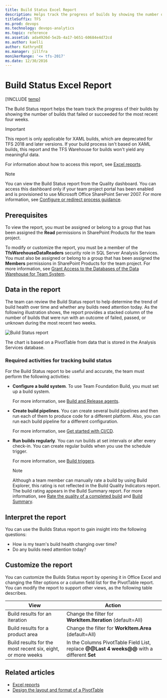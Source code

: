 ```yaml
---
title: Build Status Excel Report  
description: Helps track the progress of builds by showing the number of builds that failed or succeeded - Team Foundation Server 
titleSuffix: TFS
ms.prod: devops
ms.technology: devops-analytics
ms.topic: reference
ms.assetid: ada4926d-5e2b-4a17-b651-60684e4d72cd
ms.author: kaelli
author: KathrynEE
ms.manager: jillfra
monikerRange: '<= tfs-2017'
ms.date: 12/30/2016
---
```



# Build Status Excel Report

[!INCLUDE [temp](../_shared/tfs-sharepoint-version.md)]


The Build Status report helps the team track the progress of their builds by showing the number of builds that failed or succeeded for the most recent four weeks.  
  

> [!IMPORTANT]  
> This report is only applicable for XAML builds, which are deprecated for TFS 2018 and later versions. If your build process isn't based on XAML builds, this report and the TFS Warehouse for builds won't yield any meaningful data.  


 For information about how to access this report, see [Excel reports](excel-reports.md).  
  
> [!NOTE]
>  You can view the Build Status report from the Quality dashboard. You can access this dashboard only if your team project portal has been enabled and is provisioned to use Microsoft Office SharePoint Server 2007. For more information, see [Configure or redirect process guidance](../sharepoint-dashboards/configure-or-redirect-process-guidance.md).  
  
## Prerequisites
  
To view the report, you must be assigned or belong to a group that has been assigned the **Read** permissions in SharePoint Products for the team project.  
  
To modify or customize the report, you must be a member of the **TfsWarehouseDataReaders** security role in SQL Server Analysis Services. You must also be assigned or belong to a group that has been assigned the **Members** permissions in SharePoint Products for the team project. For more information, see [Grant Access to the Databases of the Data Warehouse for Team System](../admin/grant-permissions-to-reports.md).  


<a name="Data"></a> 

##  Data in the report  

The team can review the Build Status report to help determine the trend of build health over time and whether any builds need attention today. As the following illustration shows, the report provides a stacked column of the number of builds that were run with an outcome of failed, passed, or unknown during the most recent two weeks.  
  
 ![Build Status report](_img/procguid_agileexcel.png "ProcGuid_AgileExcel")  
  
 The chart is based on a PivotTable from data that is stored in the Analysis Services database.  
  
### Required activities for tracking build status  

 For the Build Status report to be useful and accurate, the team must perform the following activities:  
  
-   **Configure a build system**. To use Team Foundation Build, you must set up a build system.  
  
     For more information, see [Build and Release agents](../../pipelines/agents/agents.md).
  
-   **Create build pipelines**. You can create several build pipelines and then run each of them to produce code for a different platform. Also, you can run each build pipeline for a different configuration.  
  
     For more information, see [Get started with CI/CD](../../pipelines/get-started-designer.md).
  
-   **Run builds regularly**. You can run builds at set intervals or after every check-in. You can create regular builds when you use the schedule trigger.  
  
     For more information, see [Build triggers](../../pipelines/build/triggers.md).
  
    > [!NOTE]
    >  Although a team member can manually rate a build by using Build Explorer, this rating is not reflected in the Build Quality Indicators report. The build rating appears in the Build Summary report. For more information, see [Rate the quality of a completed build](https://msdn.microsoft.com/library/ms181734.aspx) and [Build Summary](../sql-reports/build-summary-report.md).  
  
<a name="Interpreting"></a> 

## Interpret the report  

You can use the Builds Status report to gain insight into the following questions:  
  
- How is my team's build health changing over time?  
- Do any builds need attention today?  
  
<a name="Updating"></a> 

## Customize the report  

You can customize the Builds Status report by opening it in Office Excel and changing the filter options or a column field list for the PivotTable report. You can modify the report to support other views, as the following table describes.  
  
|View|Action|  
|----------|------------|  
|Build results for an iteration|Change the filter for **WorkItem.Iteration** (default=All)|  
|Build results for a product area|Change the filter for **WorkItem.Area** (default=All)|  
|Build results for the most recent six, eight, or more weeks|In the Columns PivotTable Field List, replace **@@Last 4 weeks@@** with a different **Set**|  
  
## Related articles

- [Excel reports](excel-reports.md)
- [Design the layout and format of a PivotTable](https://support.office.com/article/design-the-layout-and-format-of-a-pivottable-a9600265-95bf-4900-868e-641133c05a80) 